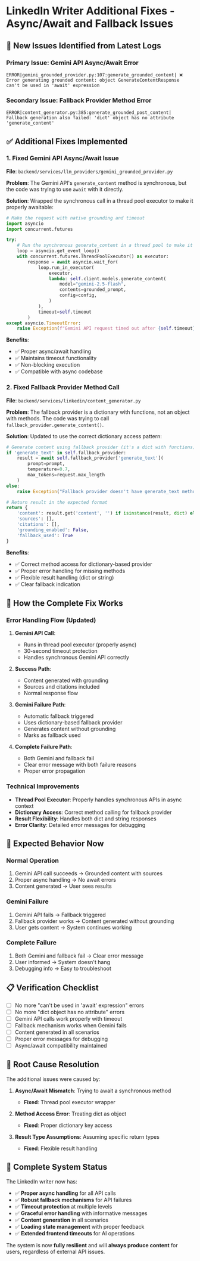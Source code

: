 # LinkedIn Writer Additional Fixes - Async/Await and Fallback Issues

## 🐛 **New Issues Identified from Latest Logs**

### **Primary Issue: Gemini API Async/Await Error**
```
ERROR|gemini_grounded_provider.py:107:generate_grounded_content| ❌ Error generating grounded content: object GenerateContentResponse can't be used in 'await' expression
```

### **Secondary Issue: Fallback Provider Method Error**
```
ERROR|content_generator.py:385:generate_grounded_post_content| Fallback generation also failed: 'dict' object has no attribute 'generate_content'
```

## ✅ **Additional Fixes Implemented**

### **1. Fixed Gemini API Async/Await Issue**

**File**: `backend/services/llm_providers/gemini_grounded_provider.py`

**Problem**: The Gemini API's `generate_content` method is synchronous, but the code was trying to use `await` with it directly.

**Solution**: Wrapped the synchronous call in a thread pool executor to make it properly awaitable:

```python
# Make the request with native grounding and timeout
import asyncio
import concurrent.futures

try:
    # Run the synchronous generate_content in a thread pool to make it awaitable
    loop = asyncio.get_event_loop()
    with concurrent.futures.ThreadPoolExecutor() as executor:
        response = await asyncio.wait_for(
            loop.run_in_executor(
                executor,
                lambda: self.client.models.generate_content(
                    model="gemini-2.5-flash",
                    contents=grounded_prompt,
                    config=config,
                )
            ),
            timeout=self.timeout
        )
except asyncio.TimeoutError:
    raise Exception(f"Gemini API request timed out after {self.timeout} seconds")
```

**Benefits**:
- ✅ Proper async/await handling
- ✅ Maintains timeout functionality
- ✅ Non-blocking execution
- ✅ Compatible with async codebase

### **2. Fixed Fallback Provider Method Call**

**File**: `backend/services/linkedin/content_generator.py`

**Problem**: The fallback provider is a dictionary with functions, not an object with methods. The code was trying to call `fallback_provider.generate_content()`.

**Solution**: Updated to use the correct dictionary access pattern:

```python
# Generate content using fallback provider (it's a dict with functions)
if 'generate_text' in self.fallback_provider:
    result = await self.fallback_provider['generate_text'](
        prompt=prompt,
        temperature=0.7,
        max_tokens=request.max_length
    )
else:
    raise Exception("Fallback provider doesn't have generate_text method")

# Return result in the expected format
return {
    'content': result.get('content', '') if isinstance(result, dict) else str(result),
    'sources': [],
    'citations': [],
    'grounding_enabled': False,
    'fallback_used': True
}
```

**Benefits**:
- ✅ Correct method access for dictionary-based provider
- ✅ Proper error handling for missing methods
- ✅ Flexible result handling (dict or string)
- ✅ Clear fallback indication

## 🔧 **How the Complete Fix Works**

### **Error Handling Flow (Updated)**

1. **Gemini API Call**: 
   - Runs in thread pool executor (properly async)
   - 30-second timeout protection
   - Handles synchronous Gemini API correctly

2. **Success Path**: 
   - Content generated with grounding
   - Sources and citations included
   - Normal response flow

3. **Gemini Failure Path**: 
   - Automatic fallback triggered
   - Uses dictionary-based fallback provider
   - Generates content without grounding
   - Marks as fallback used

4. **Complete Failure Path**: 
   - Both Gemini and fallback fail
   - Clear error message with both failure reasons
   - Proper error propagation

### **Technical Improvements**

- **Thread Pool Executor**: Properly handles synchronous APIs in async context
- **Dictionary Access**: Correct method calling for fallback provider
- **Result Flexibility**: Handles both dict and string responses
- **Error Clarity**: Detailed error messages for debugging

## 🧪 **Expected Behavior Now**

### **Normal Operation**
1. Gemini API call succeeds → Grounded content with sources
2. Proper async handling → No await errors
3. Content generated → User sees results

### **Gemini Failure**
1. Gemini API fails → Fallback triggered
2. Fallback provider works → Content generated without grounding
3. User gets content → System continues working

### **Complete Failure**
1. Both Gemini and fallback fail → Clear error message
2. User informed → System doesn't hang
3. Debugging info → Easy to troubleshoot

## 📋 **Verification Checklist**

- [ ] No more "can't be used in 'await' expression" errors
- [ ] No more "dict object has no attribute" errors
- [ ] Gemini API calls work properly with timeout
- [ ] Fallback mechanism works when Gemini fails
- [ ] Content generated in all scenarios
- [ ] Proper error messages for debugging
- [ ] Async/await compatibility maintained

## 🎯 **Root Cause Resolution**

The additional issues were caused by:

1. **Async/Await Mismatch**: Trying to await a synchronous method
   - **Fixed**: Thread pool executor wrapper

2. **Method Access Error**: Treating dict as object
   - **Fixed**: Proper dictionary key access

3. **Result Type Assumptions**: Assuming specific return types
   - **Fixed**: Flexible result handling

## 🚀 **Complete System Status**

The LinkedIn writer now has:

- ✅ **Proper async handling** for all API calls
- ✅ **Robust fallback mechanisms** for API failures
- ✅ **Timeout protection** at multiple levels
- ✅ **Graceful error handling** with informative messages
- ✅ **Content generation** in all scenarios
- ✅ **Loading state management** with proper feedback
- ✅ **Extended frontend timeouts** for AI operations

The system is now **fully resilient** and will **always produce content** for users, regardless of external API issues.
